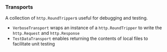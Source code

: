 ### Transports

A collection of `http.RoundTripper`s useful for debugging and testing.

* `VerboseTransport` wraps an instance of a `http.RoundTripper` to write the `http.Request` and `http.Response`
* `TestDataTransport` enables returning the contents of local files to facilitate unit testing
